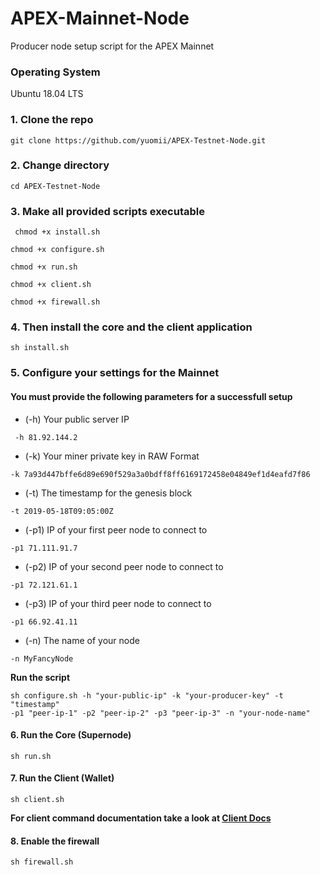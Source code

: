 # APEX-Mainnet-Node
Producer node setup script for the APEX Mainnet

### Operating System
Ubuntu 18.04 LTS

### 1. Clone the repo
```console
git clone https://github.com/yuomii/APEX-Testnet-Node.git
```
### 2. Change directory
```console
cd APEX-Testnet-Node 
```

### 3. Make all provided scripts executable
```console
 chmod +x install.sh
 ```
 ```console
 chmod +x configure.sh
 ```
 ```console
 chmod +x run.sh
 ```
 ```console
 chmod +x client.sh
 ```
 ```console
 chmod +x firewall.sh
```
### 4. Then install the core and the client application
```console
sh install.sh
```

### 5. Configure your settings for the Mainnet
#### You must provide the following parameters for a successfull setup
* (-h) Your public server IP 
```console
 -h 81.92.144.2
 ```
* (-k) Your miner private key in RAW Format
```console
-k 7a93d447bffe6d89e690f529a3a0bdff8ff6169172458e04849ef1d4eafd7f86
```
* (-t) The timestamp for the genesis block
```console
-t 2019-05-18T09:05:00Z
```
* (-p1) IP of your first peer node to connect to
```console
-p1 71.111.91.7
```
* (-p2) IP of your second peer node to connect to
```console
-p1 72.121.61.1
```
* (-p3) IP of your third peer node to connect to
```console
-p1 66.92.41.11
```
* (-n) The name of your node
```console
-n MyFancyNode
```
**Run the script**
```console
sh configure.sh -h "your-public-ip" -k "your-producer-key" -t "timestamp" 
-p1 "peer-ip-1" -p2 "peer-ip-2" -p3 "peer-ip-3" -n "your-node-name"
```

#### 6. Run the Core (Supernode)
```console
sh run.sh
```

#### 7. Run the Client (Wallet)
```console
sh client.sh
```
**For client command documentation take a look at [Client Docs](https://github.com/APEX-Network/APEX-Blockchain-CLI/blob/dev/CLI%20commands.md)**

#### 8. Enable the firewall
```console
sh firewall.sh
```
